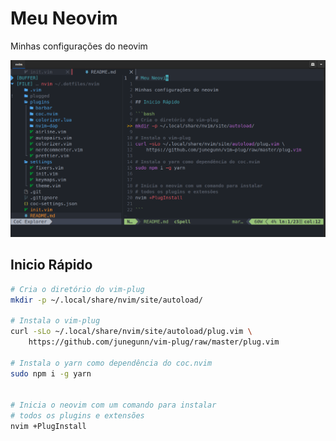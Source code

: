 # Meu Neovim

Minhas configurações do neovim

![neovim](https://github.com/brunodavi/nvim/raw/screenshots/neovim.png)

## Inicio Rápido

```bash
# Cria o diretório do vim-plug
mkdir -p ~/.local/share/nvim/site/autoload/

# Instala o vim-plug
curl -sLo ~/.local/share/nvim/site/autoload/plug.vim \
    https://github.com/junegunn/vim-plug/raw/master/plug.vim

# Instala o yarn como dependência do coc.nvim
sudo npm i -g yarn


# Inicia o neovim com um comando para instalar
# todos os plugins e extensões
nvim +PlugInstall

```
